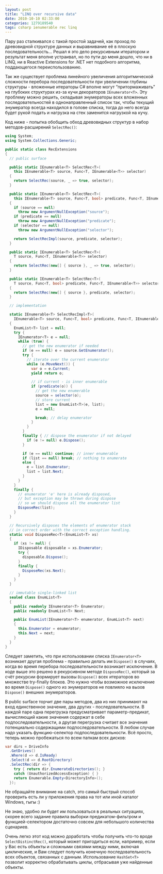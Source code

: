 ```yaml
---
layout: post
title: "LINQ over recursive data"
date: 2010-10-10 02:33:00
categories: 1279189540
tags: csharp ienumerable rec linq
---
```

Пару раз сталкивался с такой простой задачей, как проход по древовидной структуре данных и выравнивание её в плоскую последовательность… Решал я это дело рекурсивным итератором и результат меня вполне устраивал, но по пути до меня дошло, что ни в LINQ, ни в Reactive Extensions for .NET нет подобного алгоритма, поддающегося переиспользованию.

Так же существует проблема линейного увеличения алгоритмической сложности перебора последовательности при увеличении глубины структуры - вложенные итераторы C# вполне могут “притормаживать” на глубоких структурах из-за кучи декораторов `IEnumerator<T>`. Эту проблему можно решить, складывая энумераторы всех вложенных последовательностей в однонаправленный список так, чтобы текущий энумератор всегда находился в голове списка, тогда до него всегда будет рукой подать и нагрузка на стек заменится нагрузкой на кучу.

Код ниже - попытка обобщить обход древовидных структур в набор методов-расширений `SelectRec()`:

```c#
using System;
using System.Collections.Generic;

public static class RecExtensions
{
  // public surface

  public static IEnumerable<T> SelectRec<T>(
    this IEnumerable<T> source, Func<T, IEnumerable<T>> selector)
  {
    return SelectRec(source, _ => true, selector);
  }

  public static IEnumerable<T> SelectRec<T>(
    this IEnumerable<T> source, Func<T, bool> predicate, Func<T, IEnumerable<T>> selector)
  {
    if (source == null)
      throw new ArgumentNullException("source");
    if (predicate == null)
      throw new ArgumentNullException("predicate");
    if (selector == null)
      throw new ArgumentNullException("selector");

    return SelectRecImpl(source, predicate, selector);
  }

  public static IEnumerable<T> SelectRec<T>(
    T source, Func<T, IEnumerable<T>> selector)
  {
    return SelectRec(new[] { source }, _ => true, selector);
  }

  public static IEnumerable<T> SelectRec<T>(
    T source, Func<T, bool> predicate, Func<T, IEnumerable<T>> selector)
  {
    return SelectRec(new[] { source }, predicate, selector);
  }

  // implementation

  static IEnumerable<T> SelectRecImpl<T>(
    IEnumerable<T> source, Func<T, bool> predicate, Func<T, IEnumerable<T>> selector)
  {
    EnumList<T> list = null;
    try {
      IEnumerator<T> e = null;
      while (true) {
        // get the new enumerator if needed
        if (e == null) e = source.GetEnumerator();
        try {
          // iterate over the current enumerator
          while (e.MoveNext()) {
            var o = e.Current;
            yield return o;

            // if current - is inner enumerable
            if (predicate(o)) {
              // get the new enumerable
              source = selector(o); 
              // store current
              list = new EnumList<T>(e, list);
              e = null;

              break; // delay enumerator
            }
          }
        }
        finally { // dispose the enumerator if not delayed
          if (e != null) e.Dispose();
        }

        if (e == null) continue; // inner enumerable
        if (list == null) break; // nothing to enumerate
        else {
          e = list.Enumerator;
          list = list.Next;
        }
      }
    }
    finally {
      // enumerator 'e' here is already disposed,
      // but exception may be thrown during dispose
      // so we should dispose all the enumerator list
      DisposeRec(list);
    }
  }

  // Recursively disposes the elements of enumerator stack
  // in correct order with the correct exception handling.
  static void DisposeRec<T>(EnumList<T> xs)
  {
    if (xs != null) {
      IDisposable disposable = xs.Enumerator;
      try {
        disposable.Dispose();
      }
      finally {
        DisposeRec(xs.Next);
      }
    }
  }

  // immutable single-linked list
  sealed class EnumList<T>
  {
    public readonly IEnumerator<T> Enumerator;
    public readonly EnumList<T> Next;

    public EnumList(IEnumerator<T> enumerator, EnumList<T> next)
    {
      this.Enumerator = enumerator;
      this.Next = next;
    }
  }
}
```

Следует заметить, что при использовании списка `IEnumerator<T>` возникает другая проблема - правильно делать им `Dispose()` в случаях, когда во время перебора последовательности возникает исключение. В коде выше это решено в рекурсивном методе `DisposeRec()`, который за счёт рекурсии формирует вызовы `Dispose()` всех итераторов во множестве try-finally блоков. Это нужно чтобы возможное исключение во время `Dispose()` одного из энумераторов не повлияло на вызов `Dispose()` внешних энумераторов.

В public surface торчит две пары методов, два из них принимают на вход единственное значение, два других - последовательности. В каждой паре одна перегрузка предусматривает параметр-предикат, вычисляющий какие значения содержат в себе подпоследовательности, а другая перегрузка считает все значения потенциально содержащими подпоследовательности. В любом случае надо указать функцию-селектор подпоследовательности. Всё просто, теперь можно пробежаться по всем папкам всех дисков:

```c#
var dirs = DriveInfo
  .GetDrives()
  .Where(d => d.IsReady)
  .Select(d => d.RootDirectory)
  .SelectRec(dir => {
    try { return dir.EnumerateDirectories(); }
    catch (UnauthorizedAccessException) { }
    return Enumerable.Empty<DirectoryInfo>();
  });

```

Не обращайте внимание на catch, это самый быстрый способ проверить есть ли у приложения права на тот или иной каталог Windows, гыгы :)

Не знаю, удобно ли будет им пользоваться в реальных ситуациях, скорее всего задание правила выборки предикатом-фильтром и функцией-селектором достаточно совсем для небольшого количества сценариев.

Очень легко этот код можно доработать чтобы получить что-то вроде `SelectDistinctRec()`, который может пригодиться если, например, если у Вас есть объекты и сложными связями между ними, включая циклические, и Вам следует получить конечную последовательность всех объектов, связанных с данным. Использование `HashSet<T>` позволит корректно обрабатывать циклы, отбрасывая уже найденные объекты.